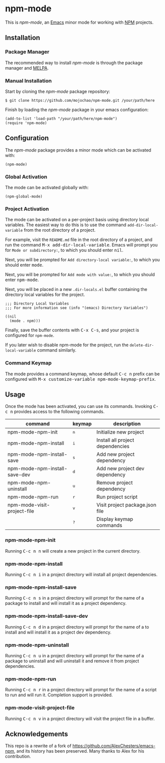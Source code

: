 # npm-mode

This is *npm-mode*, an [Emacs](https://www.gnu.org/software/emacs/)
minor mode for working with [NPM](https://www.npmjs.com/) projects.

## Installation

### Package Manager

The recommended way to install *npm-mode* is through the package manager
and [MELPA](https://github.com/milkypostman/melpa).

### Manual Installation

Start by cloning the *npm-mode* package repository:

`$ git clone https://github.com/mojochao/npm-mode.git /your/path/here`

Finish by loading the *npm-mode* package in your emacs configuration:

```
(add-to-list 'load-path "/your/path/here/npm-mode")
(require 'npm-mode)
```

## Configuration

The *npm-mode* package provides a minor mode which can be activated with:

`(npm-mode)`

### Global Activation

The mode can be activated globally with:

`(npm-global-mode)`

### Project Activation

The mode can be activated on a per-project basis using directory local
variables. The easiest way to do this is to use the command
`add-dir-local-variable` from the root directory of a project.

For example, visit the `README.md` file in the root directory of a
project, and run the command <kbd>M-x add-dir-local-variable</kbd>.
Emacs will prompt you for `Mode or subdirectory:`, to which you should
enter <kbd>nil</kbd>.

Next, you will be prompted for `Add directory-local variable:`, to which 
you should enter <kbd>mode</kbd>.

Next, you will be prompted for `Add mode with value:`, to which you
should enter <kbd>npm-mode</kbd>.

Next, you will be placed in a new `.dir-locals.el` buffer containing the
directory local variables for the project.

```
;;; Directory Local Variables
;;; For more information see (info "(emacs) Directory Variables")

((nil
  (mode . npm)))
```

Finally, save the buffer contents with <kbd>C-x C-s</kbd>, and your
project is configured for `npm-mode`.

If you later wish to disable npm-mode for the project, run the 
`delete-dir-local-variable` command similarly.

### Command Keymap

The mode provides a command keymap, whose default <kbd>C-c n</kbd>
prefix can be configured with <kbd>M-x customize-variable
npm-mode-keymap-prefix</kbd>.

## Usage

Once the mode has been activated, you can use its commands.  Invoking
<kbd>C-c n</kbd> provides access to the following commands. 

| command                       | keymap       | description                      |
|-------------------------------|--------------|----------------------------------|
| npm-mode-npm-init             | <kbd>n</kbd> | Initialize new project           |
| npm-mode-npm-install          | <kbd>i</kbd> | Install all project dependencies |
| npm-mode-npm-install-save     | <kbd>s</kbd> | Add new project dependency       |
| npm-mode-npm-install-save-dev | <kbd>d</kbd> | Add new project dev dependency   |
| npm-mode-npm-uninstall        | <kbd>u</kbd> | Remove project dependency        |
| npm-mode-npm-run              | <kbd>r</kbd> | Run project script               |
| npm-mode-visit-project-file   | <kbd>v</kbd> | Visit project package.json file  |
|                               | <kbd>?</kbd> | Display keymap commands          |

### npm-mode-npm-init

Running <kbd>C-c n n</kbd> will create a new project in the current directory.

### npm-mode-npm-install

Running <kbd>C-c n i</kbd> in a project directory will install all project
dependencies.

### npm-mode-npm-install-save

Running <kbd>C-c n s</kbd> in a project directory will prompt for the name of a
package to install and will install it as a project dependency.

### npm-mode-npm-install-save-dev

Running <kbd>C-c n d</kbd> in a project directory will prompt for the name of a
to install and will install it as a project dev dependency.

### npm-mode-npm-uninstall

Running <kbd>C-c n u</kbd> in a project directory will prompt for the name of a
package to uninstall and will uninstall it and remove it from project dependencies.

### npm-mode-npm-run

Running <kbd>C-c n r</kbd> in a project directory will prompt for the name of a
script to run and will run it. Completion support is provided.

### npm-mode-visit-project-file

Running <kbd>C-c n v</kbd> in a project directory will visit the project file
in a buffer.

## Acknowledgements

This repo is a rewrite of a fork of https://github.com/AlexChesters/emacs-npm, 
and its history has been preserved.  Many thanks to Alex for his contribution.

